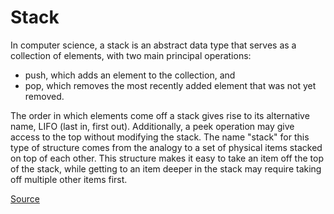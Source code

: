 # Stack

In computer science, a stack is an abstract data type that serves as a collection of elements, with two main principal operations:

- push, which adds an element to the collection, and
- pop, which removes the most recently added element that was not yet removed.

The order in which elements come off a stack gives rise to its alternative name, LIFO (last in, first out).
Additionally, a peek operation may give access to the top without modifying the stack. The name "stack" for this type of structure
comes from the analogy to a set of physical items stacked on top of each other. This structure makes it easy to take an item off
the top of the stack, while getting to an item deeper in the stack may require taking off multiple other items first.

[Source](<https://en.wikipedia.org/wiki/Stack_(abstract_data_type)>)
